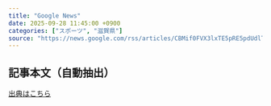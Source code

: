 ```yaml
---
title: "Google News"
date: 2025-09-28 11:45:00 +0900
categories: ["スポーツ", "滋賀県"]
source: "https://news.google.com/rss/articles/CBMif0FVX3lxTE5pRE5pdUdlTW5fT2l4UUdBZFgzV3ZXcndCbWRfT0x6eGZobDdSVjkzOGVwWERHYWVKd3ZtYXBPUXpqOTBISksxY2NTRjNuTFA3MzRaOEg4M0VaSW15WV9CLS01T3BPVUFQM1hjMlh4X3YtalBtYXY3enQ0d2tackE?oc=5"
---
```


## 記事本文（自動抽出）
<body class="y0K44d EA71Tc" id="readabilityBody"></body>

[出典はこちら](https://news.google.com/rss/articles/CBMif0FVX3lxTE5pRE5pdUdlTW5fT2l4UUdBZFgzV3ZXcndCbWRfT0x6eGZobDdSVjkzOGVwWERHYWVKd3ZtYXBPUXpqOTBISksxY2NTRjNuTFA3MzRaOEg4M0VaSW15WV9CLS01T3BPVUFQM1hjMlh4X3YtalBtYXY3enQ0d2tackE?oc=5)
